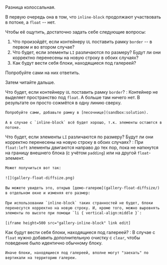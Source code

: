 Разница колоссальная.

В первую очередь она в том, что `inline-block` продолжают участвовать в потоке, а `float` -- нет.

Чтобы её ощутить, достаточно задать себе следующие вопросы:

1. Что произойдёт, если контейнеру `UL` поставить рамку `border` -- в первом и во втором случае?
2. Что будет, если элементы `LI` различаются по размеру? Будут ли они корректно перенесены на новую строку в обоих случаях?
3. Как будут вести себя блоки, находящиеся под галереей?

Попробуйте сами на них ответить.

Затем читайте дальше.

Что будет, если контейнеру `UL` поставить рамку `border`?
: Контейнер не выделяет пространство под `float`. А больше там ничего нет. В результате он просто сожмётся в одну линию сверху.

    Попробуйте сами, добавьте рамку в [песочнице](sandbox:solution).

    А в случае с `inline-block` всё будет хорошо, т.к. элементы остаются в потоке.

Что будет, если элементы `LI` различаются по размеру? Будут ли они корректно перенесены на новую строку в обоих случаях?
: При `float:left` элементы двигаются направо до тех пор, пока не наткнутся на границу внешнего блока (с учётом `padding`) или на другой `float`-элемент.

    Может получиться вот так:

    ![](gallery-float-diffsize.png)

    Вы можете увидеть это, открыв [демо-галерею](gallery-float-diffsize/) в отдельном окне и изменяя его размер:

    При использовании `inline-block` таких странностей не будет, блоки перенесутся корректно на новую строку. И, кроме того, можно выровнять элементы по высоте при помощи `li { vertical-align:middle }`:

    [iframe height=500 src="gallery-inline-block" link edit]

Как будут вести себя блоки, находящиеся под галереей?
: В случае с `float` нужно добавить дополнительную очистку с `clear`, чтобы поведение было идентично обычному блоку.

    Иначе блоки, находящиеся под галереей, вполне могут "заехать" по вертикали на территорию галереи.


